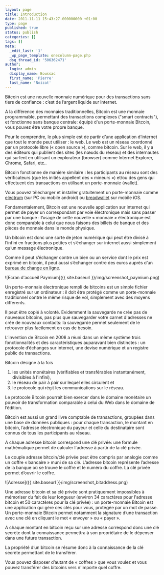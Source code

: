 ```yaml
---
layout: page
title: Introduction
date: 2011-11-11 15:43:27.000000000 +01:00
type: page
published: true
status: publish
categories: []
tags: []
meta:
  _edit_last: '1'
  _wp_page_template: onecolumn-page.php
  dsq_thread_id: '506362471'
author:
  login: admin
  display_name: Boussac
  first_name: 'Pierre'
  last_name: 'Noizat'
---
```

Bitcoin est une nouvelle monnaie numérique pour des transactions sans tiers de confiance : c’est de l’argent liquide sur internet.

A la différence des monnaies traditionnelles, Bitcoin est une monnaie programmable, permettant des transactions complexes ("smart contracts"), et fonctionne sans banque centrale: équipé d'un porte-monnaie Bitcoin, vous pouvez être votre propre banque.

Pour le comprendre, le plus simple est de partir d’une application d’internet que tout le monde peut utiliser : le web. Le web est un réseau coordonné par un protocole libre (« open source »), comme bitcoin.
Sur le web, il y a des éditeurs qui publient des sites (les nœuds du réseau) et des internautes qui surfent en utilisant un explorateur (browser) comme Internet Explorer, Chrome, Safari, etc..

Bitcoin fonctionne de manière similaire : les participants au réseau sont des vérificateurs (que les initiés appellent des « mineurs ») et/ou des gens qui effectuent des transactions en utilisant un porte-monnaie (wallet).

Vous pouvez télécharger et installer gratuitement un porte-monnaie comme [electrum](https://electrum.org) (sur PC ou mobile android) ou [breadwallet](https://breadwallet.com) sur mobile iOS.

Fondamentalement, Bitcoin est une nouvelle application sur internet qui permet de payer un correspondant par voie électronique mais sans passer par une banque : l’usage de cette nouvelle « monnaie » électronique est donc comparable à celui que nous faisons des billets de banque et des pièces de monnaie dans le monde physique.

Un bitcoin est donc une sorte de jeton numérique qui peut être divisé à l’infini en fractions plus petites et s’échanger sur internet aussi simplement qu’un message électronique.

Comme il peut s’échanger contre un bien ou un service dont le prix est exprimé en bitcoin, il peut aussi s’échanger contre des euros auprès d’un [bureau de change en ligne](https://paymium.com).

![Ecran d'accueil Paymium]({{ site.baseurl }}/img/screenshot_paymium.png)

Un porte-monnaie électronique rempli de bitcoins est un simple fichier enregistré sur un ordinateur : il doit être protégé comme un porte-monnaie traditionnel contre le même risque de vol, simplement avec des moyens différents.

Il peut être copié à volonté. Evidemment la sauvegarde ne crée pas de nouveaux bitcoins, pas plus que sauvegarder votre carnet d'adresses ne crée de nouveaux contacts: la sauvegarde permet seulement de le retrouver plus facilement en cas de besoin.

L’invention de Bitcoin en 2008 a réuni dans un même système trois fonctionnalités et des caractéristiques auparavant bien distinctes : un protocole d’échanges sur internet, une devise numérique et un registre public de transactions.

Bitcoin désigne à la fois
1) les unités monétaires (vérifiables et transférables instantanément, divisibles à l'infini), 
2) le réseau de pair à pair sur lequel elles circulent et
3) le protocole qui régit les communications sur le réseau.

Le protocole Bitcoin pourrait bien exercer dans le domaine monétaire un pouvoir de transformation comparable à celui du Web dans le domaine de l’édition.

Bitcoin est aussi un grand livre comptable de transactions, groupées dans une base de données publiques : pour chaque transaction, le montant en bitcoin, l’adresse électronique du payeur et celle du destinataire sont connus de tous les participants au réseau.
	
A chaque adresse bitcoin correspond une clé privée: une formule mathématique permet de calculer l'adresse à partir de la clé privée.

Le couple adresse bitcoin/clé privée peut être compris par analogie comme un coffre « bancaire » muni de sa clé. L’adresse bitcoin représente l’adresse de la banque où se trouve le coffre et le numéro du coffre. La clé privée permet d’ouvrir le coffre.

![Adresse]({{ site.baseurl }}/img/screenshot_bitaddress.png)

Une adresse bitcoin et sa clé privée sont pratiquement impossibles à mémoriser du fait de leur longueur (environ 34 caractères pour l'adresse bitcoin et 50 caractères pour la clé privée) : un porte-monnaie Bitcoin est une application qui gère ces clés pour vous, protégée par un mot de passe. Un porte-monnaie Bitcoin permet notamment la signature d’une transaction avec une clé en cliquant le mot « envoyer » ou « payer ».

A chaque montant en bitcoin reçu sur une adresse correspond donc une clé secrète dont la connaissance permettra à son propriétaire de le dépenser dans une future transaction.

La propriété d’un bitcoin se résume donc à la connaissance de la clé secrète permettant de le transférer.

Vous pouvez disposer d’autant de « coffres » que vous voulez et vous pouvez transférer des bitcoins vers n'importe quel coffre.

